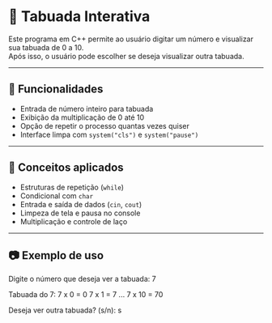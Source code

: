 # 🧮 Tabuada Interativa

Este programa em C++ permite ao usuário digitar um número e visualizar sua tabuada de 0 a 10.  
Após isso, o usuário pode escolher se deseja visualizar outra tabuada.

---

## 🚀 Funcionalidades

- Entrada de número inteiro para tabuada
- Exibição da multiplicação de 0 até 10
- Opção de repetir o processo quantas vezes quiser
- Interface limpa com `system("cls")` e `system("pause")`

---

## 🧠 Conceitos aplicados

- Estruturas de repetição (`while`)
- Condicional com `char`
- Entrada e saída de dados (`cin`, `cout`)
- Limpeza de tela e pausa no console
- Multiplicação e controle de laço

---

## 📷 Exemplo de uso

Digite o número que deseja ver a tabuada: 7

Tabuada do 7:
7 x 0 = 0
7 x 1 = 7
...
7 x 10 = 70

Deseja ver outra tabuada? (s/n): s
